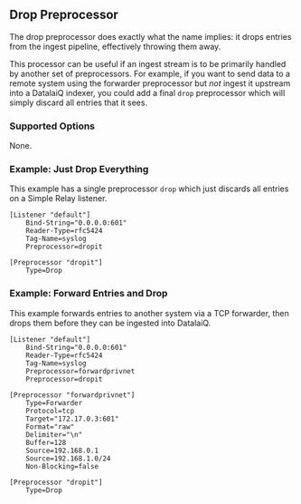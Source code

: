 ## Drop Preprocessor

The drop preprocessor does exactly what the name implies: it drops entries from the ingest pipeline, effectively throwing them away.

This processor can be useful if an ingest stream is to be primarily handled by another set of preprocessors.  For example, if you want to send data to a remote system using the forwarder preprocessor but *not* ingest it upstream into a DatalaiQ indexer, you could add a final `drop` preprocessor which will simply discard all entries that it sees.

### Supported Options

None.

### Example: Just Drop Everything

This example has a single preprocessor `drop` which just discards all entries on a Simple Relay listener.

```
[Listener "default"]              
	Bind-String="0.0.0.0:601"
	Reader-Type=rfc5424
	Tag-Name=syslog
	Preprocessor=dropit

[Preprocessor "dropit"]
	Type=Drop               
```

### Example: Forward Entries and Drop

This example forwards entries to another system via a TCP forwarder, then drops them before they can be ingested into DatalaiQ.

```
[Listener "default"]              
	Bind-String="0.0.0.0:601"
	Reader-Type=rfc5424
	Tag-Name=syslog
	Preprocessor=forwardprivnet
	Preprocessor=dropit

[Preprocessor "forwardprivnet"]
	Type=Forwarder               
	Protocol=tcp
	Target="172.17.0.3:601"
	Format="raw"
	Delimiter="\n"
	Buffer=128
	Source=192.168.0.1
	Source=192.168.1.0/24
	Non-Blocking=false

[Preprocessor "dropit"]
	Type=Drop               
```

